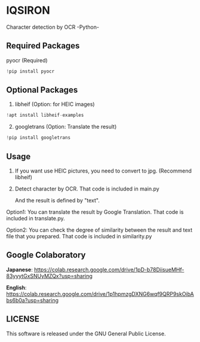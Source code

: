 # IQSIRON
Character detection by OCR -Python-

## Required Packages
pyocr (Required)
```py
!pip install pyocr
```

## Optional Packages
1. libheif (Option: for HEIC images)
```py
!apt install libheif-examples
```

2. googletrans (Option: Translate the result)
```py
!pip install googletrans
```

## Usage
1. If you want use HEIC pictures, you need to convert to jpg. (Recommend libheif)

2. Detect character by OCR. That code is included in main.py 

   And the result is defined by "text".
   
Option1: You can translate the result by Google Translation. That code is included in translate.py.

Option2: You can check the degree of similarity between the result and text file that you prepared. That code is included in similarity.py

## Google Colaboratory

**Japanese**:
https://colab.research.google.com/drive/1pD-b78DiisueMHf-83yyytGxSNUyMZQx?usp=sharing

**English**:
https://colab.research.google.com/drive/1p1hpmzgDXNG6wqf9QRP9skOibAbs6b0a?usp=sharing


## LICENSE
This software is released under the GNU General Public License.


